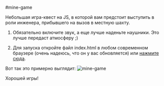 ﻿#mine-game

Небольшая игра-квест на JS, в которой вам предстоит выступить в роли инженера, прибывшего на вызов в местную шахту.

1. Обязательно включите звук, а еще лучше наденьте наушники. Это лучше передаст атмосферу ;)

2. Для запуска откройте файл index.html в любом современном браузере (очень надеюсь, что он у вас обновляется) или [нажмите сюда](https://sternspn.github.io/mine-game/).

Вот так это примерно выглядит: ![mine-game](../sternspn.github.io/mine-game/mine.png)

Хорошей игры!